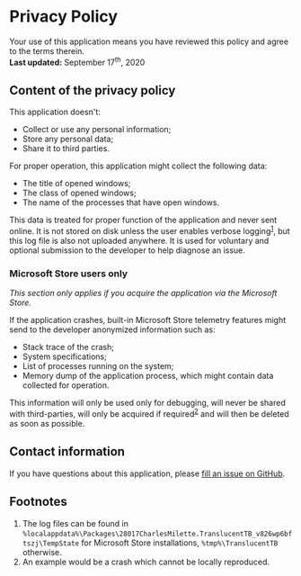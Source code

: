 # Privacy Policy

Your use of this application means you have reviewed this policy and agree to the terms therein.  
**Last updated:** September 17<sup>th</sup>, 2020


## Content of the privacy policy

This application doesn't:
- Collect or use any personal information;
- Store any personal data;
- Share it to third parties.

For proper operation, this application might collect the following data:
- The title of opened windows;
- The class of opened windows;
- The name of the processes that have open windows.

This data is treated for proper function of the application and never sent online. It is not stored on disk unless the user enables verbose logging<sup>[1](#footnotes)</sup>, but this log file is also not uploaded anywhere. It is used for voluntary and optional submission to the developer to help diagnose an issue.

### Microsoft Store users only

*This section only applies if you acquire the application via the Microsoft Store.*

If the application crashes, built-in Microsoft Store telemetry features might send to the developer anonymized information such as:
- Stack trace of the crash;
- System specifications;
- List of processes running on the system;
- Memory dump of the application process, which might contain data collected for operation.

This information will only be used only for debugging, will never be shared with third-parties, will only be acquired if required<sup>[2](#footnotes)</sup> and will then be deleted as soon as possible.

## Contact information

If you have questions about this application, please [fill an issue on GitHub](https://github.com/TranslucentTB/TranslucentTB/issues/new).

## Footnotes

1. The log files can be found in `%localappdata%\Packages\28017CharlesMilette.TranslucentTB_v826wp6bftszj\TempState` for Microsoft Store installations, `%tmp%\TranslucentTB` otherwise.
2. An example would be a crash which cannot be locally reproduced.
